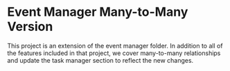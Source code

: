 <h1> Event Manager Many-to-Many Version</h1>

This project is an extension of the event manager folder. In addition to all of the features included in that project, we cover many-to-many relationships and update the task manager section to reflect the new changes.